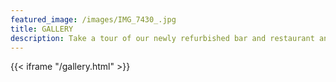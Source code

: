 ```yaml
---
featured_image: /images/IMG_7430_.jpg
title: GALLERY
description: Take a tour of our newly refurbished bar and restaurant and our outside area.
---
```



{{< iframe "/gallery.html" >}}

